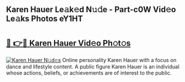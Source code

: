 ## Karen Hauer Le𝚊k𝚎d N𝚞𝚍e - Part-c0W Vid𝚎o Le𝚊ks Photos eY1HT

# <h2><a href="http://fbc5jj.evod.top/?m=Karen+Hauer">🔗 👉🔴 Karen Hauer Vid𝚎o Ph𝚘t𝚘s</a></h2>

[![Karen Hauer N𝚞d𝚎s](https://i.imgur.com/8V9OHl7.gif)](http://fbc5jj.evod.top/?m=Karen+Hauer)
Online personality Karen Hauer with a focus on dance and lifestyle content. A public figure Karen Hauer is an individual whose actions, beliefs, or achievements are of interest to the public. 
